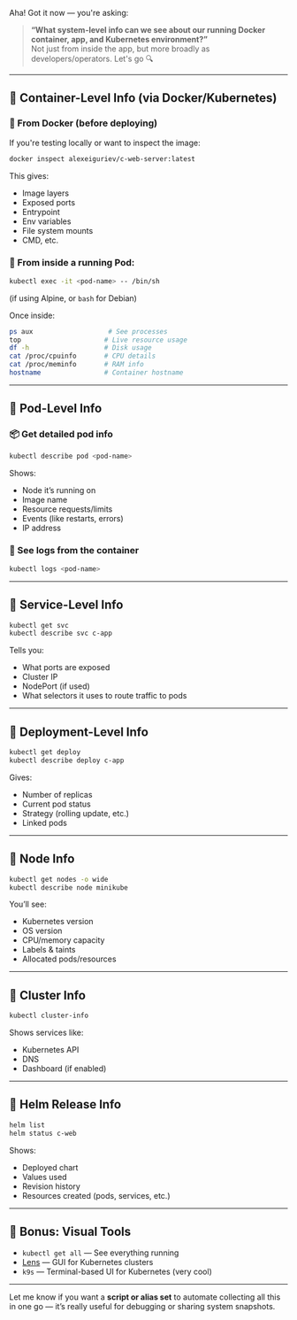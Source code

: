 Aha! Got it now — you're asking:

> **“What system-level info can we see about our running Docker container, app, and Kubernetes environment?”**  
Not just from inside the app, but more broadly as developers/operators. Let's go 🔍

---

## 🔹 **Container-Level Info (via Docker/Kubernetes)**

### 🐳 From Docker (before deploying)
If you're testing locally or want to inspect the image:

```bash
docker inspect alexeiguriev/c-web-server:latest
```

This gives:
- Image layers
- Exposed ports
- Entrypoint
- Env variables
- File system mounts
- CMD, etc.

### 🧾 From inside a running Pod:

```bash
kubectl exec -it <pod-name> -- /bin/sh
```

(if using Alpine, or `bash` for Debian)

Once inside:
```bash
ps aux                   # See processes
top                     # Live resource usage
df -h                   # Disk usage
cat /proc/cpuinfo       # CPU details
cat /proc/meminfo       # RAM info
hostname                # Container hostname
```

---

## 🔹 **Pod-Level Info**

### 📦 Get detailed pod info

```bash
kubectl describe pod <pod-name>
```

Shows:
- Node it’s running on
- Image name
- Resource requests/limits
- Events (like restarts, errors)
- IP address

### 🧠 See logs from the container

```bash
kubectl logs <pod-name>
```

---

## 🔹 **Service-Level Info**

```bash
kubectl get svc
kubectl describe svc c-app
```

Tells you:
- What ports are exposed
- Cluster IP
- NodePort (if used)
- What selectors it uses to route traffic to pods

---

## 🔹 **Deployment-Level Info**

```bash
kubectl get deploy
kubectl describe deploy c-app
```

Gives:
- Number of replicas
- Current pod status
- Strategy (rolling update, etc.)
- Linked pods

---

## 🔹 **Node Info**

```bash
kubectl get nodes -o wide
kubectl describe node minikube
```

You’ll see:
- Kubernetes version
- OS version
- CPU/memory capacity
- Labels & taints
- Allocated pods/resources

---

## 🔹 **Cluster Info**

```bash
kubectl cluster-info
```

Shows services like:
- Kubernetes API
- DNS
- Dashboard (if enabled)

---

## 🔹 **Helm Release Info**

```bash
helm list
helm status c-web
```

Shows:
- Deployed chart
- Values used
- Revision history
- Resources created (pods, services, etc.)

---

## 🔹 Bonus: Visual Tools

- `kubectl get all` — See everything running
- [Lens](https://k8slens.dev/) — GUI for Kubernetes clusters
- `k9s` — Terminal-based UI for Kubernetes (very cool)

---

Let me know if you want a **script or alias set** to automate collecting all this in one go — it’s really useful for debugging or sharing system snapshots.